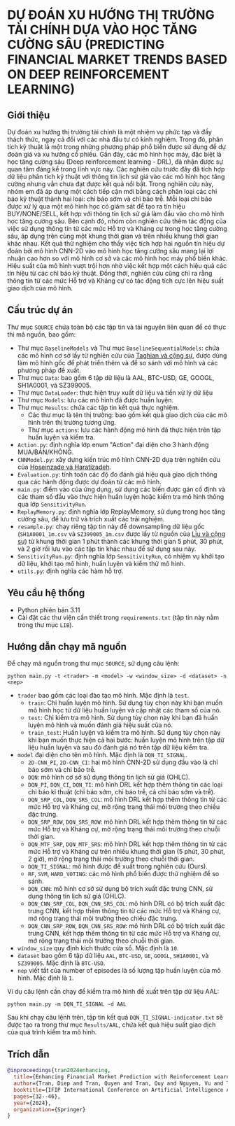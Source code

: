 # DỰ ĐOÁN XU HƯỚNG THỊ TRƯỜNG TÀI CHÍNH DỰA VÀO HỌC TĂNG CƯỜNG SÂU (PREDICTING FINANCIAL MARKET TRENDS BASED ON DEEP REINFORCEMENT LEARNING)
## Giới thiệu 
Dự đoán xu hướng thị trường tài chính là một nhiệm vụ phức tạp và đầy thách thức, ngay cả đối với các nhà đầu tư có kinh nghiệm. Trong đó, phân tích kỹ thuật là một trong những phương pháp phổ biến được sử dụng để dự đoán giá và xu hướng cổ phiếu. Gần đây, các mô hình học máy, đặc biệt là học tăng cường sâu (Deep reinforcement learning - DRL), đã nhận được sự quan tâm đáng kể trong lĩnh vực này. Các nghiên cứu trước đây đã tích hợp dữ liệu phân tích kỹ thuật với thông tin lịch sử giá vào các mô hình học tăng cường nhưng vẫn chưa đạt được kết quả nổi bật. Trong nghiên cứu này, nhóm em đã áp dụng một cách tiếp cận mới bằng cách phân loại các chỉ báo kỹ thuật thành hai loại: chỉ báo sớm và chỉ báo trễ. Mỗi loại chỉ báo được xử lý qua một mô hình học có giám sát để tạo ra tín hiệu BUY/NONE/SELL, kết hợp với thông tin lịch sử giá làm đầu vào cho mô hình học tăng cường sâu. Bên cạnh đó, nhóm còn nghiên cứu thêm tác động của việc sử dụng thông tin từ các mức Hỗ trợ và Kháng cự trong học tăng cường sâu, áp dụng trên cùng một khung thời gian và trên nhiều khung thời gian khác nhau. Kết quả thử nghiệm cho thấy việc tích hợp hai nguồn tín hiệu dự đoán bởi mô hình CNN-2D vào mô hình học tăng cường sâu mang lại lợi nhuận cao hơn so với mô hình cơ sở và các mô hình học máy phổ biến khác. Hiệu suất của mô hình vượt trội hơn nhờ việc kết hợp một cách hiệu quả các tín hiệu từ các chỉ báo kỹ thuật. Đồng thời, nghiên cứu cũng chỉ ra rằng thông tin từ các mức Hỗ trợ và Kháng cự có tác động tích cực lên hiệu suất giao dịch của mô hình.

## Cấu trúc dự án
Thư mục `SOURCE` chứa toàn bộ các tập tin và tài nguyên liên quan để có thực thi mã nguồn, bao gồm:
* Thư mục `BaselineModels` và Thư mục `BaselineSequentialModels`: chứa các mô hình cơ sở lấy từ nghiên cứu của [Taghian và cộng sự](https://github.com/MehranTaghian/DQN-Trading), được dùng làm mô hình gốc để phát triển thêm và để so sánh với mô hình và các phương pháp đề xuất.
* Thư mục `Data`: bao gồm 6 tập dữ liệu là AAL, BTC-USD, GE, GOOGL, SH1A0001, và SZ399005.
* Thư mục `DataLoader`: thực hiện truy xuất dữ liệu và tiền xử lý dữ liệu
* Thư mục `Models`: lưu các mô hình đã được huấn luyện.
* Thư mục `Results`: chứa các tập tin kết quả thực nghiệm.
  * Các thư mục là tên thị trường: bao gồm kết quả giao dịch của các mô hình trên thị trường tương ứng.
  * Thư mục `actions`: lưu các hành động mô hình đã thực hiện trên tập huấn luyện và kiểm tra.
* `Action.py`: định nghĩa lớp enum "Action" đại diện cho 3 hành động MUA/BÁN/KHÔNG.
* `CNNModel.py`: xây dựng kiến trúc mô hình CNN-2D dựa trên nghiên cứu của [Hoseinzade và Haratizadeh](https://www.sciencedirect.com/science/article/abs/pii/S0957417419301915).
* `Evaluation.py`: tính toán các độ đo đánh giá hiệu quả giao dịch thông qua các hành động được dự đoán từ các mô hình.
* `main.py`: điểm vào của ứng dụng, sử dụng các biến được gán cố định và các tham số đầu vào thực hiện huấn luyện hoặc kiểm tra mô hình thông qua lớp `SensitivityRun`.
* `ReplayMemory.py`: định nghĩa lớp ReplayMemory, sử dụng trong học tăng cường sâu, để lưu trữ và trích xuất các trải nghiệm.
* `resample.py`: chạy riêng tập tin này để downsampling dữ liệu gốc (`SH1A0001_1m.csv` và `SZ399005_1m.csv` được lấy từ nguồn của [Liu và cộng sự](https://github.com/marscrazy/MTDNN/tree/master)) từ khung thời gian 1 phút thành các khung thời gian 5 phút, 30 phút, và 2 giờ rồi lưu vào các tập tin khác nhau để sử dụng sau này.
* `SensitivityRun.py`: định nghĩa lớp `SensitivityRun`, có nhiệm vụ khởi tạo dữ liệu, khởi tạo mô hình, huấn luyện và kiểm thử mô hình.
* `utils.py`: định nghĩa các hàm hỗ trợ.


## Yêu cầu hệ thống
* Python phiên bản 3.11
* Cài đặt các thư viện cần thiết trong `requirements.txt` (tập tin này nằm trong thư mục `LIB`).

## Hướng dẫn chạy mã nguồn
Để chạy mã nguồn trong thư mục `SOURCE`, sử dụng câu lệnh:
```shell
python main.py -t <trader> -m <model> -w <window_size> -d <dataset> -n <nep>
```
* `trader` bao gồm các loại đào tạo mô hình. Mặc định là `test`.
  * `train`: Chỉ huấn luyện mô hình. Sử dụng tùy chọn này khi bạn muốn mô hình học từ dữ liệu huấn luyện và cập nhật các tham số của nó.
  * `test`: Chỉ kiểm tra mô hình. Sử dụng tùy chọn này khi bạn đã huấn luyện mô hình và muốn đánh giá hiệu suất của nó.
  * `train_test`: Huấn luyện và kiểm tra mô hình. Sử dụng tùy chọn này khi bạn muốn thực hiện cả hai bước: huấn luyện mô hình trên tập dữ liệu huấn luyện và sau đó đánh giá nó trên tập dữ liệu kiểm tra.
* `model` đại diện cho tên mô hình. Mặc định là `DQN_TI_SIGNAL`.
  * `2D-CNN_PI`, `2D-CNN_CI`: hai mô hình CNN-2D sử dụng đầu vào là chỉ báo sớm và chỉ báo trễ.
  * `DQN`: mô hình cơ sở sử dụng thông tin lịch sử giá (OHLC).
  * `DQN_PI`, `DQN_CI`, `DQN_TI`: mô hình DRL kết hợp thêm thông tin các loại chỉ báo kĩ thuật (chỉ báo sớm, chỉ báo trễ, cả chỉ báo sớm và trễ).
  * `DQN_SRP_COL`, `DQN_SRS_COL`: mô hình DRL kết hợp thêm thông tin từ các mức Hỗ trợ và Kháng cự, mở rộng trạng thái môi trường theo chiều đặc trưng.
  * `DQN_SRP_ROW`, `DQN_SRS_ROW`: mô hình DRL kết hợp thêm thông tin từ các mức Hỗ trợ và Kháng cự, mở rộng trạng thái môi trường theo chuỗi thời gian.
  * `DQN_MTF_SRP`, `DQN_MTF_SRS`: mô hình DRL kết hợp thêm thông tin từ các mức Hỗ trợ và Kháng cự trên nhiều khung thời gian (5 phút, 30 phút, 2 giờ), mở rộng trạng thái môi trường theo chuỗi thời gian.
  * `DQN_TI_SIGNAL`: mô hình được đề xuất trong nghiên cứu (Ours).
  * `RF`, `SVM`, `HARD_VOTING`: các mô hình phổ biến được thử nghiệm để so sánh.
  * `DQN_CNN`: mô hình cơ sở sử dụng bộ trích xuất đặc trưng CNN, sử dụng thông tin lịch sử giá (OHLC).
  * `DQN_CNN_SRP_COL`, `DQN_CNN_SRS_COL`: mô hình DRL có bộ trích xuất đặc trưng CNN, kết hợp thêm thông tin từ các mức Hỗ trợ và Kháng cự, mở rộng trạng thái môi trường theo chiều đặc trưng.
  * `DQN_CNN_SRP_ROW`, `DQN_CNN_SRS_ROW`: mô hình DRL có bộ trích xuất đặc trưng CNN, kết hợp thêm thông tin từ các mức Hỗ trợ và Kháng cự, mở rộng trạng thái môi trường theo chuỗi thời gian.
* `window_size` quy định kích thước cửa sổ. Mặc định là `10`.
* `dataset` bao gồm 6 tập dữ liệu `AAL`, `BTC-USD`, `GE`, `GOOGL`, `SH1A0001`, và `SZ399005`. Mặc định là `BTC-USD`.
* `nep` viết tắt của number of episodes là số lượng tập huấn luyện của mô hình. Mặc định là `1`.

Ví dụ câu lệnh cần chạy để kiểm tra mô hình đề xuất trên tập dữ liệu AAL:
```shell
python main.py -m DQN_TI_SIGNAL -d AAL
```
Sau khi chạy câu lệnh trên, tập tin kết quả `DQN_TI_SIGNAL-indicator.txt` sẽ được tạo ra trong thư mục `Results/AAL`, chứa kết quả hiệu suất giao dịch của quá trình kiểm tra mô hình.
## Trích dẫn
```bibtex
@inproceedings{tran2024enhancing,
  title={Enhancing Financial Market Prediction with Reinforcement Learning and Ensemble Learning},
  author={Tran, Diep and Tran, Quyen and Tran, Quy and Nguyen, Vu and Tran, Minh-Triet},
  booktitle={IFIP International Conference on Artificial Intelligence Applications and Innovations},
  pages={32--46},
  year={2024},
  organization={Springer}
}
```
